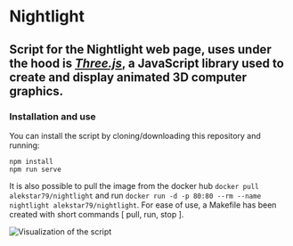 # Nightlight

## Script for the Nightlight web page, uses under the hood is _[Three.js](https://github.com/mrdoob/three.js)_, a JavaScript library used to create and display animated 3D computer graphics.  

### Installation and use
You can install the script by cloning/downloading this repository and running:

    npm install
    npm run serve

It is also possible to pull the image from the docker hub `docker pull alekstar79/nightlight` and run `docker run -d -p 80:80 --rm --name nightlight alekstar79/nightlight`.
For ease of use, a Makefile has been created with short commands [ pull, run, stop ].

![Visualization of the script](src/assets/nightlight.gif "Nightlight")
